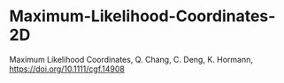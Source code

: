 # Maximum-Likelihood-Coordinates-2D
Maximum Likelihood Coordinates, Q. Chang, C. Deng, K. Hormann, https://doi.org/10.1111/cgf.14908
